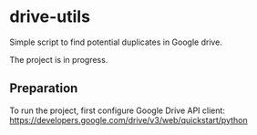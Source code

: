 # drive-utils
Simple script to find potential duplicates in Google drive.

The project is in progress.

## Preparation
To run the project, first configure Google Drive API client:
https://developers.google.com/drive/v3/web/quickstart/python
